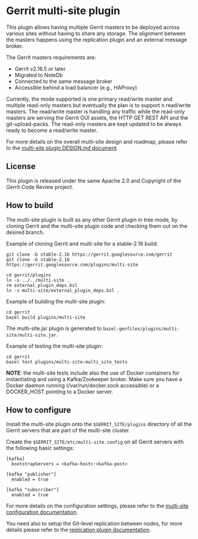 # Gerrit multi-site plugin

This plugin allows having multiple Gerrit masters to be deployed across various
sites without having to share any storage. The alignment between the masters
happens using the replication plugin and an external message broker.

The Gerrit masters requirements are:

- Gerrit v2.16.5 or later
- Migrated to NoteDb
- Connected to the same message broker
- Accessible behind a load balancer (e.g., HAProxy)

Currently, the mode supported is one primary read/write master
and multiple read-only masters but eventually the plan is to support n
read/write masters. The read/write master is handling any traffic while the
read-only masters are serving the Gerrit GUI assets, the HTTP GET REST API and
the git-upload-packs. The read-only masters are kept updated to be always ready
to become a read/write master.

For more details on the overall multi-site design and roadmap, please refer
to the [multi-site plugin DESIGN.md document](DESIGN.md)

## License

This plugin is released under the same Apache 2.0 and Copyright of the Gerrit
Code Review project.

## How to build

The multi-site plugin is built as any other Gerrit plugin in tree mode, by cloning
Gerrit and the multi-site plugin code and checking them out on the desired branch.

Example of cloning Gerrit and multi-site for a stable-2.16 build:

```
git clone -b stable-2.16 https://gerrit.googlesource.com/gerrit
git clone -b stable-2.16 https://gerrit.googlesource.com/plugins/multi-site

cd gerrit/plugins
ln -s ../../multi-site .
rm external_plugin_deps.bzl
ln -s multi-site/external_plugin_deps.bzl .
```

Example of building the multi-site plugin:

```
cd gerrit
bazel build plugins/multi-site
```

The multi-site.jar plugin is generated to `bazel-genfiles/plugins/multi-site/multi-site.jar`.

Example of testing the multi-site plugin:

```
cd gerrit
bazel test plugins/multi-site:multi_site_tests
```

**NOTE**: the multi-site tests include also the use of Docker containers for
instantiating and using a Kafka/Zookeeper broker. Make sure you have a Docker
daemon running (/var/run/docker.sock accessible) or a DOCKER_HOST pointing to
a Docker server.

## How to configure

Install the multi-site plugin onto the `$GERRIT_SITE/plugins` directory of all
the Gerrit servers that are part of the multi-site cluster.

Create the `$GERRIT_SITE/etc/multi-site.config` on all Gerrit servers with the
following basic settings:

```
[kafka]
  bootstrapServers = <kafka-host>:<kafka-post>

[kafka "publisher"]
  enabled = true

[kafka "subscriber"]
  enabled = true
```

For more details on the configuration settings, please refer to the
[multi-site configuration documentation](src/main/resources/Documentation/config.md).

You need also to setup the Git-level replication between nodes, for more details
please refer to the
[replication plugin documentation](https://gerrit.googlesource.com/plugins/replication/+/refs/heads/master/src/main/resources/Documentation/config.md).
